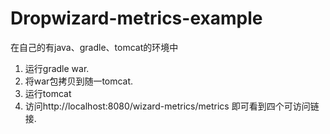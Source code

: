 # Dropwizard-metrics-example
在自己的有java、gradle、tomcat的环境中
1. 运行gradle war.
2. 将war包拷贝到随一tomcat.
3. 运行tomcat
4. 访问http://localhost:8080/wizard-metrics/metrics 即可看到四个可访问链接.
